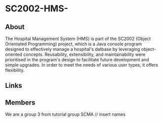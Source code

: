 # SC2002-HMS-

## About
The Hospital Management System (HMS) is part of the SC2002 (Object Orientated Programming) project, 
which is a Java console program designed to effectively manage a hospital's datbase by 
leveraging object-oriented concepts. Reusability, extensibility, and maintainability were 
prioritised in the program's design to facilitate future development and simple upgrades. 
In order to meet the needs of various user types, it offers flexibility.

## Links

## Members
We are a group 3 from tutorial group SCMA
// insert names
